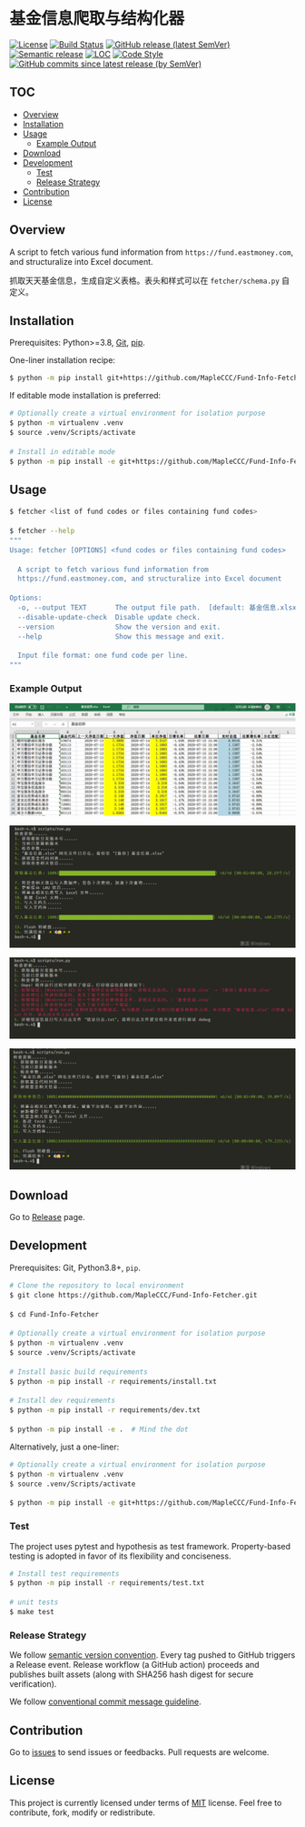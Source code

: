 # 基金信息爬取与结构化器

<!-- TODO add badge about code coverage -->
<!-- TODO add badge about requires.io -->
<!-- TODO add badge about pylint rating -->
[![License](https://img.shields.io/github/license/MapleCCC/Fund-Info-Fetcher?color=00BFFF)](LICENSE)
[![Build Status](https://travis-ci.com/MapleCCC/Fund-Info-Fetcher.svg?branch=master)](https://travis-ci.com/MapleCCC/Fund-Info-Fetcher)
[![GitHub release (latest SemVer)](https://img.shields.io/github/v/release/MapleCCC/Fund-Info-Fetcher)](https://github.com/MapleCCC/Fund-Info-Fetcher/releases/latest)
[![Semantic release](https://img.shields.io/badge/%20%20%F0%9F%93%A6%F0%9F%9A%80-semantic--release-e10079.svg)](https://github.com/semantic-release/semantic-release)
[![LOC](https://sloc.xyz/github/MapleCCC/Fund-Info-Fetcher)](https://sloc.xyz/github/MapleCCC/Fund-Info-Fetcher)
[![Code Style](https://img.shields.io/badge/code%20style-black-000000.svg)](https://github.com/psf/black)
[![GitHub commits since latest release (by SemVer)](https://img.shields.io/github/commits-since/MapleCCC/Fund-Info-Fetcher/latest?sort=semver)](https://github.com/MapleCCC/Fund-Info-Fetcher/compare/v1.3.1...master)
<!-- TODO which diff method should we use? two dots or three dots? -->

## TOC

<!-- START doctoc generated TOC please keep comment here to allow auto update -->
<!-- DON'T EDIT THIS SECTION, INSTEAD RE-RUN doctoc TO UPDATE -->


- [Overview](#overview)
- [Installation](#installation)
- [Usage](#usage)
  - [Example Output](#example-output)
- [Download](#download)
- [Development](#development)
  - [Test](#test)
  - [Release Strategy](#release-strategy)
- [Contribution](#contribution)
- [License](#license)

<!-- END doctoc generated TOC please keep comment here to allow auto update -->


## Overview

A script to fetch various fund information from `https://fund.eastmoney.com`, and structuralize into Excel document.

抓取天天基金信息，生成自定义表格。表头和样式可以在 `fetcher/schema.py` 自定义。

## Installation

Prerequisites: Python>=3.8, [Git](https://git-scm.com/), [pip](https://pip.pypa.io/en/stable/).

One-liner installation recipe:

<!-- FIXME specify to only install the latest stable version when installing via git+https protocol -->

```bash
$ python -m pip install git+https://github.com/MapleCCC/Fund-Info-Fetcher.git#egg=Fund-Info-Fetcher
```

If editable mode installation is preferred:

```bash
# Optionally create a virtual environment for isolation purpose
$ python -m virtualenv .venv
$ source .venv/Scripts/activate

# Install in editable mode
$ python -m pip install -e git+https://github.com/MapleCCC/Fund-Info-Fetcher.git#egg=Fund-Info-Fetcher
```

## Usage

```bash
$ fetcher <list of fund codes or files containing fund codes>

$ fetcher --help
"""
Usage: fetcher [OPTIONS] <fund codes or files containing fund codes>

  A script to fetch various fund information from
  https://fund.eastmoney.com, and structuralize into Excel document

Options:
  -o, --output TEXT       The output file path.  [default: 基金信息.xlsx]
  --disable-update-check  Disable update check.
  --version               Show the version and exit.
  --help                  Show this message and exit.

  Input file format: one fund code per line.
"""
```

### Example Output

![Example Output](assets/example_output.png)

![Run](assets/run.png)

![Exception Handling Graceful Degrade](assets/exception_handling_graceful_degrade.png)

![Run ASCII](assets/run_ascii.png)

## Download

Go to [Release](https://github.com/MapleCCC/Fund-Info-Fetcher/releases/latest) page.

## Development

Prerequisites: Git, Python3.8+, `pip`.

```bash
# Clone the repository to local environment
$ git clone https://github.com/MapleCCC/Fund-Info-Fetcher.git

$ cd Fund-Info-Fetcher

# Optionally create a virtual environment for isolation purpose
$ python -m virtualenv .venv
$ source .venv/Scripts/activate

# Install basic build requirements
$ python -m pip install -r requirements/install.txt

# Install dev requirements
$ python -m pip install -r requirements/dev.txt

$ python -m pip install -e .  # Mind the dot
```

Alternatively, just a one-liner:

```bash
# Optionally create a virtual environment for isolation purpose
$ python -m virtualenv .venv
$ source .venv/Scripts/activate

$ python -m pip install -e git+https://github.com/MapleCCC/Fund-Info-Fetcher.git#egg=Fund-Info-Fetcher
```

<!-- TODO: Pre-commit hook -->
<!-- Use black and isort to format staged codes. -->
<!-- Generate TOC for README. -->
<!-- Concatenate content of TODO.md and CHANGELOG.md to README. -->

### Test

The project uses pytest and hypothesis as test framework. Property-based testing is adopted in favor of its flexibility and conciseness.

```bash
# Install test requirements
$ python -m pip install -r requirements/test.txt

# unit tests
$ make test
```

<!-- Use tox as test framework -->

### Release Strategy

We follow [semantic version convention](https://semver.org). Every tag pushed to GitHub triggers a Release event. Release workflow (a GitHub action) proceeds and publishes built assets (along with SHA256 hash digest for secure verification).

We follow [conventional commit message guideline](https://www.conventionalcommits.org/en/v1.0.0/).

## Contribution

Go to [issues](https://github.com/MapleCCC/Fund-Info-Fetcher/issues) to send issues or feedbacks. Pull requests are welcome.

## License

This project is currently licensed under terms of [MIT](LICENSE) license. Feel free to contribute, fork, modify or redistribute.

